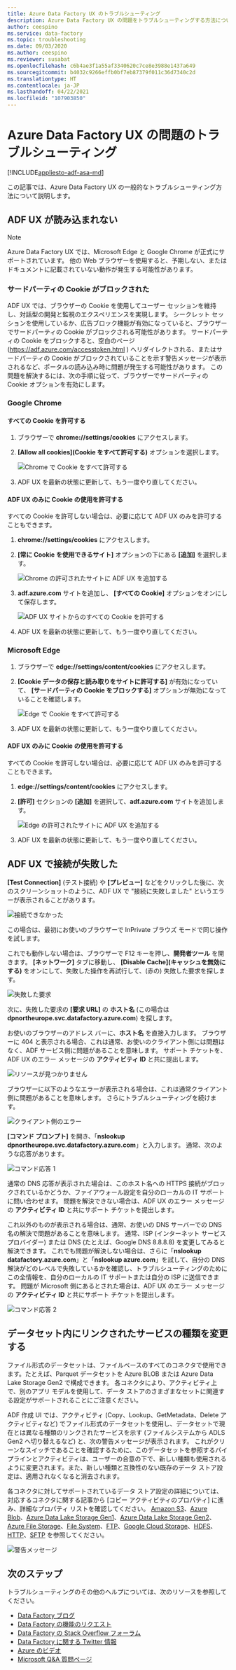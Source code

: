 ```yaml
---
title: Azure Data Factory UX のトラブルシューティング
description: Azure Data Factory UX の問題をトラブルシューティングする方法について説明します。
author: ceespino
ms.service: data-factory
ms.topic: troubleshooting
ms.date: 09/03/2020
ms.author: ceespino
ms.reviewer: susabat
ms.openlocfilehash: c6b4ae3f1a55af3340620c7ce8e3988e1437a649
ms.sourcegitcommit: b4032c9266effb0bf7eb87379f011c36d7340c2d
ms.translationtype: HT
ms.contentlocale: ja-JP
ms.lasthandoff: 04/22/2021
ms.locfileid: "107903850"
---
```

# <a name="troubleshoot-azure-data-factory-ux-issues"></a>Azure Data Factory UX の問題のトラブルシューティング

[!INCLUDE[appliesto-adf-asa-md](includes/appliesto-adf-asa-md.md)]

この記事では、Azure Data Factory UX の一般的なトラブルシューティング方法について説明します。

## <a name="adf-ux-not-loading"></a>ADF UX が読み込まれない

> [!NOTE]
> Azure Data Factory UX では、Microsoft Edge と Google Chrome が正式にサポートされています。 他の Web ブラウザーを使用すると、予期しない、またはドキュメントに記載されていない動作が発生する可能性があります。

### <a name="third-party-cookies-blocked"></a>サードパーティの Cookie がブロックされた

ADF UX では、ブラウザーの Cookie を使用してユーザー セッションを維持し、対話型の開発と監視のエクスペリエンスを実現します。 シークレット セッションを使用しているか、広告ブロック機能が有効になっていると、ブラウザーでサードパーティの Cookie がブロックされる可能性があります。 サードパーティの Cookie をブロックすると、空白のページ (https://adf.azure.com/accesstoken.html ) へリダイレクトされる、またはサードパーティの Cookie がブロックされていることを示す警告メッセージが表示されるなど、ポータルの読み込み時に問題が発生する可能性があります。 この問題を解決するには、次の手順に従って、ブラウザーでサードパーティの Cookie オプションを有効にします。

### <a name="google-chrome"></a>Google Chrome

#### <a name="allow-all-cookies"></a>すべての Cookie を許可する

1. ブラウザーで **chrome://settings/cookies** にアクセスします。
1. **[Allow all cookies]\(Cookie をすべて許可する\)** オプションを選択します。 

    ![Chrome で Cookie をすべて許可する](media/data-factory-ux-troubleshoot-guide/chrome-allow-all-cookies.png)
1. ADF UX を最新の状態に更新して、もう一度やり直してください。

#### <a name="only-allow-adf-ux-to-use-cookies"></a>ADF UX のみに Cookie の使用を許可する
すべての Cookie を許可しない場合は、必要に応じて ADF UX のみを許可することもできます。
1. **chrome://settings/cookies** にアクセスします。
1. **[常に Cookie を使用できるサイト]** オプションの下にある **[追加]** を選択します。 

    ![Chrome の許可されたサイトに ADF UX を追加する](media/data-factory-ux-troubleshoot-guide/chrome-only-adf-cookies-1.png)
1. **adf.azure.com** サイトを追加し、 **[すべての Cookie]** オプションをオンにして保存します。 

    ![ADF UX サイトからのすべての Cookie を許可する](media/data-factory-ux-troubleshoot-guide/chrome-only-adf-cookies-2.png)
1. ADF UX を最新の状態に更新して、もう一度やり直してください。

### <a name="microsoft-edge"></a>Microsoft Edge

1. ブラウザーで **edge://settings/content/cookies** にアクセスします。
1. **[Cookie データの保存と読み取りをサイトに許可する]** が有効になっていて、 **[サードパーティの Cookie をブロックする]** オプションが無効になっていることを確認します。 

    ![Edge で Cookie をすべて許可する](media/data-factory-ux-troubleshoot-guide/edge-allow-all-cookies.png)
1. ADF UX を最新の状態に更新して、もう一度やり直してください。

#### <a name="only-allow-adf-ux-to-use-cookies"></a>ADF UX のみに Cookie の使用を許可する

すべての Cookie を許可しない場合は、必要に応じて ADF UX のみを許可することもできます。

1. **edge://settings/content/cookies** にアクセスします。
1. **[許可]** セクションの **[追加]** を選択して、**adf.azure.com** サイトを追加します。 

    ![Edge の許可されたサイトに ADF UX を追加する](media/data-factory-ux-troubleshoot-guide/edge-allow-adf-cookies.png)
1. ADF UX を最新の状態に更新して、もう一度やり直してください。

## <a name="connection-failed-on-adf-ux"></a>ADF UX で接続が失敗した

**[Test Connection]** \(テスト接続\) や **[プレビュー]** などをクリックした後に、次のスクリーンショットのように、ADF UX で "接続に失敗しました" というエラーが表示されることがあります。

![接続できなかった](media/data-factory-ux-troubleshoot-guide/connection-failed.png)

この場合は、最初にお使いのブラウザーで InPrivate ブラウズ モードで同じ操作を試します。

これでも動作しない場合は、ブラウザーで F12 キーを押し、**開発者ツール** を開きます。 **[ネットワーク]** タブに移動し、 **[Disable Cache]\(キャッシュを無効にする\)** をオンにして、失敗した操作を再試行して、(赤の) 失敗した要求を探します。

![失敗した要求](media/data-factory-ux-troubleshoot-guide/failed-request.png)

次に、失敗した要求の **[要求 URL]** の **ホスト名** (この場合は **dpnortheurope.svc.datafactory.azure.com**) を探します。

お使いのブラウザーのアドレス バーに、**ホスト名** を直接入力します。 ブラウザーに 404 と表示される場合、これは通常、お使いのクライアント側には問題はなく、ADF サービス側に問題があることを意味します。 サポート チケットを、ADF UX のエラー メッセージの **アクティビティ ID** と共に提出します。

![リソースが見つかりません](media/data-factory-ux-troubleshoot-guide/status-code-404.png)

ブラウザーに以下のようなエラーが表示される場合は、これは通常クライアント側に問題があることを意味します。 さらにトラブルシューティングを続けます。

![クライアント側のエラー](media/data-factory-ux-troubleshoot-guide/client-side-error.png)

**[コマンド プロンプト]** を開き、「**nslookup dpnortheurope.svc.datafactory.azure.com**」と入力します。 通常、次のような応答があります。

![コマンド応答 1](media/data-factory-ux-troubleshoot-guide/command-response-1.png)

通常の DNS 応答が表示された場合は、このホスト名への HTTPS 接続がブロックされているかどうか、ファイアウォール設定を自分のローカルの IT サポートに問い合わせます。 問題を解決できない場合は、ADF UX のエラー メッセージの **アクティビティ ID** と共にサポート チケットを提出します。

これ以外のものが表示される場合は、通常、お使いの DNS サーバーでの DNS 名の解決で問題があることを意味します。 通常、ISP (インターネット サービス プロバイダー) または DNS (たとえば、Google DNS 8.8.8.8) を変更してみると解決できます。 これでも問題が解決しない場合は、さらに「**nslookup datafactory.azure.com**」と「**nslookup azure.com**」を試して、自分の DNS 解決がどのレベルで失敗しているかを確認し、トラブルシューティングのためにこの全情報を、自分のローカルの IT サポートまたは自分の ISP に送信できます。 問題が Microsoft 側にあるとされた場合は、ADF UX のエラー メッセージの **アクティビティ ID** と共にサポート チケットを提出します。

![コマンド応答 2](media/data-factory-ux-troubleshoot-guide/command-response-2.png)

## <a name="change-linked-service-type-in-datasets"></a>データセット内にリンクされたサービスの種類を変更する

ファイル形式のデータセットは、ファイルベースのすべてのコネクタで使用できます。たとえば、Parquet データセットを Azure BLOB または Azure Data Lake Storage Gen2 で構成できます。 各コネクタにより、アクティビティ上で、別のアプリ モデルを使用して、データ ストアのさまざまなセットに関連する設定がサポートされることにご注意ください。 

ADF 作成 UI では、アクティビティ (Copy、Lookup、GetMetadata、Delete アクティビティなど) でファイル形式のデータセットを使用し、データセットで現在とは異なる種類のリンクされたサービスを示す (ファイルシステムから ADLS Gen2 へ切り替えるなど) と、次の警告メッセージが表示されます。 これがクリーンなスイッチであることを確認するために、このデータセットを参照するパイプラインとアクティビティは、ユーザーの合意の下で、新しい種類も使用されるように変更されます。また、新しい種類と互換性のない既存のデータ ストア設定は、適用されなくなると消去されます。

各コネクタに対してサポートされているデータ ストア設定の詳細については、対応するコネクタに関する記事から [コピー アクティビティのプロパティ] に進み、詳細なプロパティ リストを確認してください。 [Amazon S3](connector-amazon-simple-storage-service.md)、[Azure Blob](connector-azure-blob-storage.md)、[Azure Data Lake Storage Gen1](connector-azure-data-lake-store.md)、[Azure Data Lake Storage Gen2](connector-azure-data-lake-storage.md)、[Azure File Storage](connector-azure-file-storage.md)、[File System](connector-file-system.md)、[FTP](connector-ftp.md)、[Google Cloud Storage](connector-google-cloud-storage.md)、[HDFS](connector-hdfs.md)、[HTTP](connector-http.md)、[SFTP](connector-sftp.md) を参照してください。

![警告メッセージ](media/data-factory-ux-troubleshoot-guide/warning-message.png)

## <a name="next-steps"></a>次のステップ

トラブルシューティングのその他のヘルプについては、次のリソースを参照してください。

* [Data Factory ブログ](https://azure.microsoft.com/blog/tag/azure-data-factory/)
* [Data Factory の機能のリクエスト](https://feedback.azure.com/forums/270578-data-factory)
* [Data Factory の Stack Overflow フォーラム](https://stackoverflow.com/questions/tagged/azure-data-factory)
* [Data Factory に関する Twitter 情報](https://twitter.com/hashtag/DataFactory)
* [Azure のビデオ](https://azure.microsoft.com/resources/videos/index/)
* [Microsoft Q&A 質問ページ](/answers/topics/azure-data-factory.html)